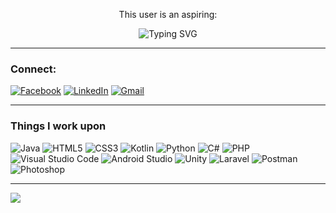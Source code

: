 <p align="center">This user is an aspiring: </p>

<p align="center">
<img src="https://readme-typing-svg.herokuapp.com?font=Fira+Code&pause=1000&color=F7DC00&center=true&vCenter=true&width=438&lines=Software+Engineer;Game+Developer;Mobile+Developer" alt="Typing SVG" /> </p>

---------------------------

  <h3>Connect:</h3>

[![Facebook](https://img.shields.io/badge/Facebook-%231877F2.svg?style=for-the-badge&logo=Facebook&logoColor=white)](https://www.facebook.com/hyudz.esguerra.1)
[![LinkedIn](https://img.shields.io/badge/linkedin-%230077B5.svg?style=for-the-badge&logo=linkedin&logoColor=white)](https://www.linkedin.com/in/fraion-hyudz-esguerra-914645125/)
[![Gmail](https://img.shields.io/badge/Gmail-D14836?style=for-the-badge&logo=gmail&logoColor=white)](mailto:fraionhyudz10@gmail.com)

---------------------------
<h3> Things I work upon</h3>

![Java](https://img.shields.io/badge/java-%23ED8B00.svg?style=for-the-badge&logo=java&logoColor=white)
![HTML5](https://img.shields.io/badge/html5-%23E34F26.svg?style=for-the-badge&logo=html5&logoColor=white)
![CSS3](https://img.shields.io/badge/css3-%231572B6.svg?style=for-the-badge&logo=css3&logoColor=white)
![Kotlin](https://img.shields.io/badge/Kotlin-purple?style=for-the-badge&logo=kotlin&logoColor=white)
![Python](https://img.shields.io/badge/Python-green?style=for-the-badge&logo=python&logoColor=white)
![C#](https://img.shields.io/badge/C%23-navy?style=for-the-badge&logo=C%23&logoColor=white)
![PHP](https://img.shields.io/badge/PHP-purple?style=for-the-badge&logo=PHP&logoColor=%23777BB3)
![Visual Studio Code](https://img.shields.io/badge/VS_Code-blue?style=for-the-badge&logo=visual%20studio%20code)
![Android Studio](https://img.shields.io/badge/Android_Studio-blue?style=for-the-badge&logo=android%20studio&logoColor=white)
![Unity](https://img.shields.io/badge/Unity-grey?style=for-the-badge&logo=Unity&logoColor=white)
![Laravel](https://img.shields.io/badge/laravel-black?style=for-the-badge&logo=Laravel&logoColor=red)
![Postman](https://img.shields.io/badge/postman-black?style=for-the-badge&logo=postman&logoColor=orange)
![Photoshop](https://img.shields.io/badge/photoshop-white?style=for-the-badge&logo=adobe-photoshop&logoColor=%2300008B)

-------------------------
![](https://komarev.com/ghpvc/?username=Hyudz&style=for-the-badge)
